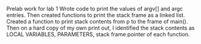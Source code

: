 Prelab work for lab 1
Wrote code to print the values of argv[] and argc entries. Then created functions to print the stack frame as a linked list. Created a function to print stack contents from p to the frame of main(). Then on a hard copy of my own print out, I identified the stack contents as LOCAL VARIABLES, PARAMETERS, stack frame pointer of each function.



